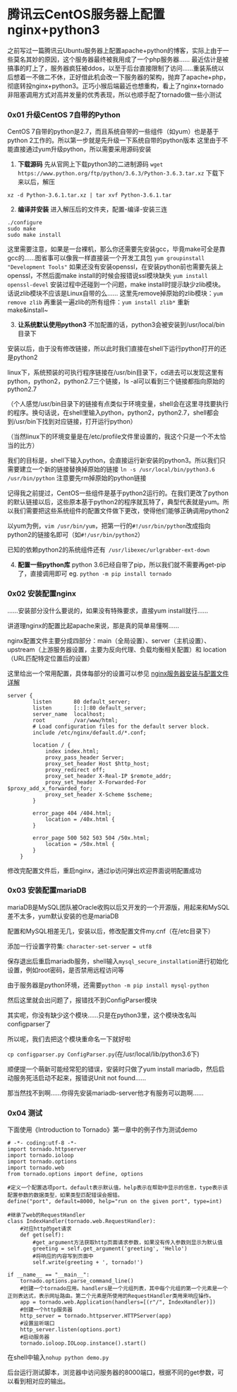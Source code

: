 # 腾讯云CentOS服务器上配置nginx+python3

之前写过一篇腾讯云Ubuntu服务器上配置apache+python的博客，实际上由于一些莫名其妙的原因，这个服务器最终被我用成了一个php服务器……
最近估计是被搞事的盯上了，服务器疯狂被ddos，以至于后台直接限制了访问……重装系统以后想着一不做二不休，正好借此机会改一下服务器的架构，抛弃了apache+php，彻底转投nginx+python3。正巧小猴后端最近也想重构，看上了nginx+tornado非阻塞调用方式对高并发量的优秀表现，所以也顺手配了tornado做一些小测试

### 0x01 升级CentOS 7自带的Python
CentOS 7自带的python是2.7，而且系统自带的一些组件（如yum）也是基于python 2工作的。所以第一步就是先升级一下系统自带的python版本
这里由于不能直接通过yum升级python，所以需要采用源码安装

1. **下载源码**
  先从官网上下载python3的二进制源码
  `wget https://www.python.org/ftp/python/3.6.3/Python-3.6.3.tar.xz`
  下载下来以后，解压

  ```
  xz -d Python-3.6.1.tar.xz | tar xvf Python-3.6.1.tar
  ```

2. **编译并安装**
  进入解压后的文件夹，配置-编译-安装三连

  ```
  ./configure
  sudo make
  sudo make install
  ```

  这里需要注意，如果是一台裸机，那么你还需要先安装gcc，毕竟make可全是靠gcc的……图省事可以像我一样直接装一个开发工具包
  `yum groupinstall "Development Tools"`
  如果还没有安装openssl，在安装python前也需要先装上openssl，不然后面make install的时候会报错说ssl模块缺失
  `yum install openssl-devel`
  安装过程中还碰到一个问题，make install时提示缺少zlib模块。话说zlib模块不应该是Linux自带的么……
  这里先remove掉原始的zlib模块：`yum remove zlib`
  再重装一遍zlib的所有组件：`yum install zlib*`
  重新make&install~

3. **让系统默认使用python3**
  不加配置的话，python3会被安装到/usr/local/bin目录下

  安装以后，由于没有修改链接，所以此时我们直接在shell下运行python打开的还是python2

  linux下，系统预装的可执行程序链接在/usr/bin目录下，cd进去可以发现这里有python，python2，python2.7三个链接，ls -al可以看到三个链接都指向原始的python2.7

  （个人感觉/usr/bin目录下的链接有点类似于环境变量，shell会在这里寻找要执行的程序。换句话说，在shell里输入python，python2，python2.7，shell都会到/usr/bin下找到对应链接，打开运行python）

  （当然linux下的环境变量是在/etc/profile文件里设置的，我这个只是一个不太恰当的比方）

  我们的目标是，shell下输入python，会直接运行新安装的python3。所以我们只需要建立一个新的链接替换掉原始的链接
  `ln -s /usr/local/bin/python3.6 /usr/bin/python`
  注意要先rm掉原始的python链接

  记得我之前提过，CentOS一些组件是基于python2运行的。在我们更改了python的默认链接以后，这些原本基于python2的程序就瓦特了，典型代表就是yum。所以我们需要把这些系统组件的配置文件做下更改，使得他们能够正确调用python2

  以yum为例，`vim /usr/bin/yum`，把第一行的`#!/usr/bin/python`改成指向python2的链接名即可（如`#!/usr/bin/python2`）

  已知的依赖python2的系统组件还有` /usr/libexec/urlgrabber-ext-down`

4. **配置一些python库**
python 3.6已经自带了pip，所以我们就不需要再get-pip了，直接调用即可
eg. `python -m pip install tornado`

### 0x02 安装配置nginx

……安装部分没什么要说的，如果没有特殊要求，直接yum install就行……

讲道理nginx的配置比起apache来说，那是真的简单易懂啊……

nginx配置文件主要分成四部分：main（全局设置）、server（主机设置）、upstream（上游服务器设置，主要为反向代理、负载均衡相关配置）和 location（URL匹配特定位置后的设置）

这里给出一个常用配置，具体每部分的设置可以参见 [nginx服务器安装与配置文件详解](https://segmentfault.com/a/1190000002797601)

```
server {
        listen       80 default_server;
        listen       [::]:80 default_server;
        server_name  localhost;
        root         /var/www/html;
        # Load configuration files for the default server block.
        include /etc/nginx/default.d/*.conf;

        location / {
            index index.html;
            proxy_pass_header Server;
            proxy_set_header Host $http_host;
            proxy_redirect off;
            proxy_set_header X-Real-IP $remote_addr;
            proxy_set_header X-Forwarded-For $proxy_add_x_forwarded_for;
            proxy_set_header X-Scheme $scheme;
        }

        error_page 404 /404.html;
            location = /40x.html {
        }

        error_page 500 502 503 504 /50x.html;
            location = /50x.html {
        }
    }
```

修改完配置文件后，重启nginx，通过ip访问弹出欢迎界面说明配置成功

### 0x03 安装配置mariaDB

mariaDB是MySQL团队被Oracle收购以后又开发的一个开源版，用起来和MySQL差不太多，yum默认安装的也是mariaDB

配置和MySQL相差无几，安装以后，修改配置文件my.cnf（在/etc目录下）

添加一行设置字符集: `character-set-server = utf8`

保存退出后重启mariadb服务，shell输入`mysql_secure_installation`进行初始化设置，例如root密码，是否禁用远程访问等

由于服务器是python环境，还需要`python -m pip install mysql-python`

然后这里就会出问题了，报错找不到ConfigParser模块

其实呢，你没有缺少这个模块……只是在python3里，这个模块改名叫configparser了

所以呢，我们去把这个模块重命名一下就好啦

`cp configparser.py ConfigParser.py`(在/usr/local/lib/python3.6下)

顺便提一个萌新可能经常犯的错误，安装时只做了yum install mariadb，然后启动服务死活启动不起来，报错说Unit not found……

那当然找不到啊……你得先安装mariadb-server他才有服务可以跑啊……

### 0x04 测试
下面使用《Introduction to Tornado》第一章中的例子作为测试demo

```
# -*- coding:utf-8 -*-
import tornado.httpserver
import tornado.ioloop
import tornado.options
import tornado.web
from tornado.options import define, options

#定义一个配置选项port。default表示默认值，help表示在帮助中显示的信息，type表示该配置参数的数据类型，如果类型匹配错误会报错。
define("port", default=8000, help="run on the given port", type=int)

#继承了web的RequestHandler
class IndexHandler(tornado.web.RequestHandler):
    #对应http的get请求
    def get(self):
        #get_argument方法获取http页面请求参数，如果没有传入参数则显示为默认值
        greeting = self.get_argument('greeting', 'Hello')
        #将响应的内容写到页面中
        self.write(greeting + ', tornado!')

if __name__ == "__main__":
    tornado.options.parse_command_line()
    #创建一个tornado应用。handlers是一个元组列表，其中每个元组的第一个元素是一个正则表达式，表示网址路由。第二个元素是所使用的RequestHandler类用来响应操作。
    app = tornado.web.Application(handlers=[(r"/", IndexHandler)])
    #创建一个http服务器
    http_server = tornado.httpserver.HTTPServer(app)
    #设置监听端口
    http_server.listen(options.port)
    #启动服务器
    tornado.ioloop.IOLoop.instance().start()
```

在shell中输入`nohup python demo.py`

后台运行测试脚本，浏览器中访问服务器的8000端口，根据不同的get参数，可以看到相对应的输出。